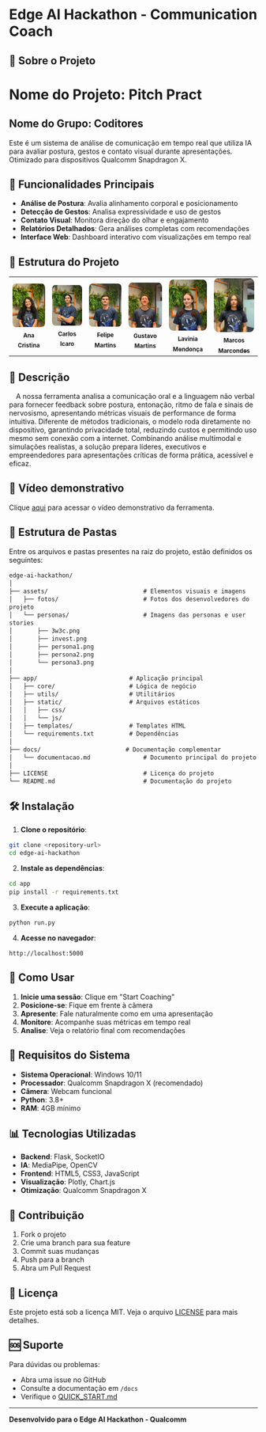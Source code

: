 # Edge AI Hackathon - Communication Coach

## 🎯 Sobre o Projeto

# Nome do Projeto: Pitch Pract

## Nome do Grupo: Coditores

Este é um sistema de análise de comunicação em tempo real que utiliza IA para avaliar postura, gestos e contato visual durante apresentações. Otimizado para dispositivos Qualcomm Snapdragon X.

## 🚀 Funcionalidades Principais

- **Análise de Postura**: Avalia alinhamento corporal e posicionamento
- **Detecção de Gestos**: Analisa expressividade e uso de gestos
- **Contato Visual**: Monitora direção do olhar e engajamento
- **Relatórios Detalhados**: Gera análises completas com recomendações
- **Interface Web**: Dashboard interativo com visualizações em tempo real

## 📁 Estrutura do Projeto

 <div align="center">
  <table>
    <tr>
     <td align="center"><a href="https://www.linkedin.com/in/ana-cristina-jardim/"><img style="border-radius: 10%;" src="./assets/fotos/ana-cristina.jpg" width="100px;" alt="Ana Cristina - Foto" /><br><sub><b>Ana Cristina</b></sub></a></td>
     <td align="center"><a href="https://www.linkedin.com/in/carlosicaro"><img style="border-radius: 10%;" src="./assets/fotos/carlos-icaro.jpg" width="100px;" alt="Carlos Icaro Kauã Coelho Paiva - Foto" /><br><sub><b>Carlos Icaro</b></sub></a></td>
     <td align="center"><a href="https://www.linkedin.com/in/ifelipemartins"><img style="border-radius: 10%;" src="./assets/fotos/felipe-martins.jpg" width="100px;" alt="Felipe Martins - Foto" /><br><sub><b>Felipe Martins</b></sub></a></td>
     <td align="center"><a href="https://www.linkedin.com/in/gustavo-martinsg"><img style="border-radius: 10%;" src="./assets/fotos/gustavo-martins.jpg" width="100px;" alt="Gustavo Martins - Foto" /><br><sub><b>Gustavo Martins</b></sub></a></td>
     <td align="center"><a href="https://www.linkedin.com/in/lavinia-mendonca/"><img style="border-radius: 10%;" src="./assets/fotos/lavinia-mendonca.jpg" width="100px;" alt="Lavinia Mendonça - Foto" /><br><sub><b>Lavinia Mendonça</b></sub></a></td>
     <td align="center"><a href="https://www.linkedin.com/in/marcos-vinicius-m-silva/"><img style="border-radius: 10%;" src="./assets/fotos/marcos-marcondes.jpg" width="100px;" alt="Marcos Marcondes - Foto" /><br><sub><b>Marcos Marcondes</b></sub></a></td>
     

  </table>
</div>

## 📝 Descrição

&emsp;A nossa ferramenta analisa a comunicação oral e a linguagem não verbal para fornecer feedback sobre postura, entonação, ritmo de fala e sinais de nervosismo, apresentando métricas visuais de performance de forma intuitiva. Diferente de métodos tradicionais, o modelo roda diretamente no dispositivo, garantindo privacidade total, reduzindo custos e permitindo uso mesmo sem conexão com a internet. Combinando análise multimodal e simulações realistas, a solução prepara líderes, executivos e empreendedores para apresentações críticas de forma prática, acessível e eficaz.

## 📝 Vídeo demonstrativo

Clique [aqui](https://www.youtube.com/shorts/CNqhdcmNrjc) para acessar o vídeo demonstrativo da ferramenta.

## 📁 Estrutura de Pastas

Entre os arquivos e pastas presentes na raiz do projeto, estão definidos os seguintes:

```plaintext
edge-ai-hackathon/
│
├── assets/                           # Elementos visuais e imagens
│   ├── fotos/                        # Fotos dos desenvolvedores do projeto
│   └── personas/                     # Imagens das personas e user stories
│       ├── 3w3c.png
│       ├── invest.png
│       ├── persona1.png
│       ├── persona2.png
│       └── persona3.png
│
├── app/                          # Aplicação principal
│   ├── core/                     # Lógica de negócio
│   ├── utils/                    # Utilitários
│   ├── static/                   # Arquivos estáticos
│   │   ├── css/
│   │   └── js/
│   ├── templates/                # Templates HTML
│   └── requirements.txt          # Dependências
│
├── docs/                        # Documentação complementar
│   └── documentacao.md               # Documento principal do projeto
│
├── LICENSE                           # Licença do projeto
└── README.md                         # Documentação do projeto
```

## 🛠️ Instalação

1. **Clone o repositório**:
```bash
git clone <repository-url>
cd edge-ai-hackathon
```

2. **Instale as dependências**:
```bash
cd app
pip install -r requirements.txt
```

3. **Execute a aplicação**:
```bash
python run.py
```

4. **Acesse no navegador**:
```
http://localhost:5000
```

## 🎥 Como Usar

1. **Inicie uma sessão**: Clique em "Start Coaching"
2. **Posicione-se**: Fique em frente à câmera
3. **Apresente**: Fale naturalmente como em uma apresentação
4. **Monitore**: Acompanhe suas métricas em tempo real
5. **Analise**: Veja o relatório final com recomendações

## 🔧 Requisitos do Sistema

- **Sistema Operacional**: Windows 10/11
- **Processador**: Qualcomm Snapdragon X (recomendado)
- **Câmera**: Webcam funcional
- **Python**: 3.8+
- **RAM**: 4GB mínimo

## 📊 Tecnologias Utilizadas

- **Backend**: Flask, SocketIO
- **IA**: MediaPipe, OpenCV
- **Frontend**: HTML5, CSS3, JavaScript
- **Visualização**: Plotly, Chart.js
- **Otimização**: Qualcomm Snapdragon X

## 🤝 Contribuição

1. Fork o projeto
2. Crie uma branch para sua feature
3. Commit suas mudanças
4. Push para a branch
5. Abra um Pull Request

## 📄 Licença

Este projeto está sob a licença MIT. Veja o arquivo [LICENSE](LICENSE) para mais detalhes.

## 🆘 Suporte

Para dúvidas ou problemas:
- Abra uma issue no GitHub
- Consulte a documentação em `/docs`
- Verifique o [QUICK_START.md](QUICK_START.md)

---

**Desenvolvido para o Edge AI Hackathon - Qualcomm**

